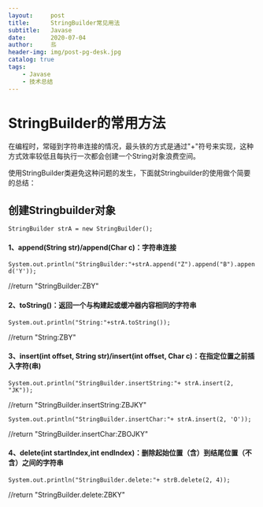 ```yaml
---
layout:     post                   
title:      StringBuilder常见用法              
subtitle:   Javase
date:       2020-07-04             
author:     丠                 
header-img: img/post-pg-desk.jpg    
catalog: true                       
tags:                             
    - Javase
    - 技术总结
---
```




# StringBuilder的常用方法 

在编程时，常碰到字符串连接的情况，最头铁的方式是通过"+"符号来实现，这种方式效率较低且每执行一次都会创建一个String对象浪费空间。

使用StringBuilder类避免这种问题的发生，下面就Stringbuilder的使用做个简要的总结：

## 创建Stringbuilder对象

`StringBuilder strA = new StringBuilder();`

#### 1、append(String str)/append(Char c)：字符串连接

`System.out.println("StringBuilder:"+strA.append("Z").append("B").append('Y'));`

//return "StringBuilder:ZBY"

#### 2、toString()：返回一个与构建起或缓冲器内容相同的字符串

`System.out.println("String:"+strA.toString());`

//return "String:ZBY"

#### 3、insert(int offset, String str)/insert(int offset, Char c)：在指定位置之前插入字符(串)
 
`System.out.println("StringBuilder.insertString:"+ strA.insert(2, "JK"));`

//return "StringBuilder.insertString:ZBJKY"

`System.out.println("StringBuilder.insertChar:"+ strA.insert(2, 'O'));`

//return "StringBuilder.insertChar:ZBOJKY"

#### 4、delete(int startIndex,int endIndex)：删除起始位置（含）到结尾位置（不含）之间的字符串

`System.out.println("StringBuilder.delete:"+ strB.delete(2, 4));`

//return "StringBuilder.delete:ZBKY"
